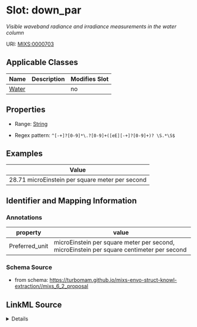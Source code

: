 # Slot: down_par


_Visible waveband radiance and irradiance measurements in the water column_



URI: [MIXS:0000703](https://w3id.org/mixs/0000703)



<!-- no inheritance hierarchy -->




## Applicable Classes

| Name | Description | Modifies Slot |
| --- | --- | --- |
[Water](Water.md) |  |  no  |







## Properties

* Range: [String](String.md)

* Regex pattern: `^[-+]?[0-9]*\.?[0-9]+([eE][-+]?[0-9]+)? \S.*\S$`






## Examples

| Value |
| --- |
| 28.71 microEinstein per square meter per second |

## Identifier and Mapping Information





### Annotations

| property | value |
| --- | --- |
| Preferred_unit | microEinstein per square meter per second, microEinstein per square centimeter per second |



### Schema Source


* from schema: https://turbomam.github.io/mixs-envo-struct-knowl-extraction//mixs_6_2_proposal




## LinkML Source

<details>
```yaml
name: down_par
annotations:
  Preferred_unit:
    tag: Preferred_unit
    value: microEinstein per square meter per second, microEinstein per square centimeter
      per second
description: Visible waveband radiance and irradiance measurements in the water column
title: downward PAR
examples:
- value: 28.71 microEinstein per square meter per second
from_schema: https://turbomam.github.io/mixs-envo-struct-knowl-extraction//mixs_6_2_proposal
rank: 1000
slot_uri: MIXS:0000703
multivalued: false
alias: down_par
domain_of:
- Water
range: string
required: false
recommended: false
pattern: ^[-+]?[0-9]*\.?[0-9]+([eE][-+]?[0-9]+)? \S.*\S$

```
</details>